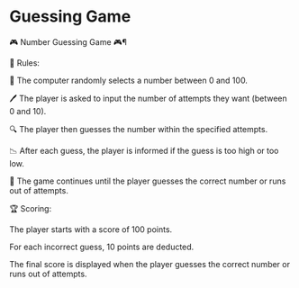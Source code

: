 # Guessing Game 

🎮 Number Guessing Game 🎮¶


📜 Rules:


🎲 The computer randomly selects a number between 0 and 100.


🖊️ The player is asked to input the number of attempts they want (between 0 and 10).

🔍 The player then guesses the number within the specified attempts.


📉 After each guess, the player is informed if the guess is too high or too low.


🔄 The game continues until the player guesses the correct number or runs out of attempts.


🏆 Scoring:


The player starts with a score of 100 points.


For each incorrect guess, 10 points are deducted.


The final score is displayed when the player guesses the correct number or runs out of attempts.
